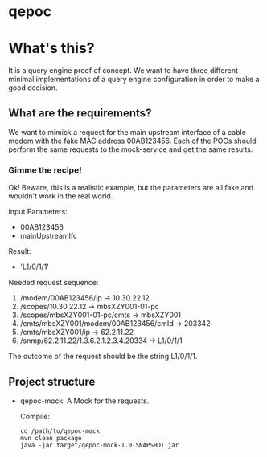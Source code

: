 qepoc
=====

# What's this? #
It is a query engine proof of concept. We want to have three different minimal implementations of a query engine configuration in order to make a good decision.

## What are the requirements? ##

We want to mimick a request for the main upstream interface of a cable modem with the fake MAC address 00AB123456. Each of the POCs should perform the same requests to the mock-service and get the same results.

### Gimme the recipe! ###
Ok! Beware, this is a realistic example, but the parameters are all fake and wouldn't work in the real world.

Input Parameters: 

* 00AB123456
* mainUpstreamIfc

Result:

* 'L1/0/1/1'

Needed request sequence:

1. /modem/00AB123456/ip → 10.30.22.12
2. /scopes/10.30.22.12 → mbsXZY001-01-pc
3. /scopes/mbsXZY001-01-pc/cmts → mbsXZY001
4. /cmts/mbsXZY001/modem/00AB123456/cmId → 203342
5. /cmts/mbsXZY001/ip → 62.2.11.22
6. /snmp/62.2.11.22/1.3.6.2.1.2.3.4.20334 → L1/0/1/1

The outcome of the request should be the string L1/0/1/1.

## Project structure ##

*   qepoc-mock: A Mock for the requests. 
 
    Compile: 
	```
	cd /path/to/qepoc-mock
    mvn clean package
    java -jar target/qepoc-mock-1.0-SNAPSHOT.jar
    ```
    